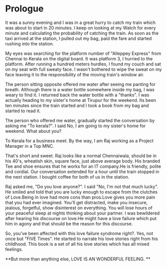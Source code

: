 # Prologue

It was a sunny evening and I was in a great hurry to catch my train which was about to start in 20 minutes. I keep on looking at my Watch for every minute and calculating the probability of catching the train. As soon as the taxi arrived at the station, I pulled out my bag, paid the fare and started rushing into the station.

My eyes was searching for the platform number of "Alleppey Express" from Chennai to Kerala on the digital board. It was platform 3, I hurried to the platform. After running a hundred meters hurdles, I found my couch and sat on my seat with full sweaty face. I wasn't bothered to wipe the sweat on my face leaving it to the responsibility of the moving train's window air. 

The person sitting opposite offered me water after seeing me panting for breath. Although there is a water bottle somewhere inside my bag, I was weary to find it. I returned back the water bottle with a "thanks". I was actually heading to my sister's home at Tirupur for the weekend. Its been ten minutes since the train started and I took a book from my bag and started to read it.  

The person who offered me water, gradually started the conversation by asking me "To kerala?". I said No, I am going to my sister's home for weekend. What about you?

To Kerala for a business meet. By the way, I am Raj working as a Project Manager in a Top MNC.

That's short and sweet. Raj looks like a normal Chennaiwala, should be in his 40's, wheatish skin, square face, just above average body. His branded Tee and shoe ensures that he works for an IT company.He is friendly, polite and cordial. Our conversation extended for a hour until the train stopped in the next station. I bought coffee for both of us in the station.

Raj asked me, "Do you love anyone?". I said "No, I'm not that much lucky". He smiled and told that you are lucky enough to escape from the clutches of Love.Being in love had more cons than pros.Love gives you more pain that you had ever imagined. You'll get distracted, make you insecure, jealous, forgetful, show disinterest on everything. You will lose hours of your peaceful sleep at nights thinking about your partner. I was bewildered after hearing his discourse on love.He might have a love failure which put him in agony and that should be the reason for this discourse.

So, you've been affected with this love failure syndrome right?. Yes, not once but "FIVE Times". He started to narrate his love stories right from his childhood. This book is a set of all his love stories which has all mixed feelings.

**But more than anything else, LOVE IS AN WONDERFUL FEELING.
**

